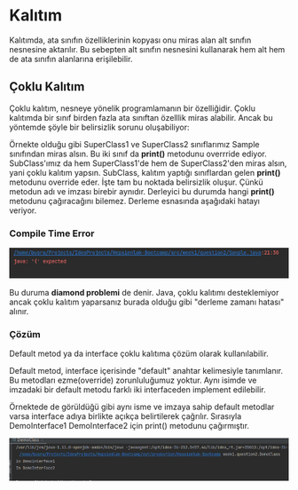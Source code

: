 # Kalıtım 

Kalıtımda, ata sınıfın özelliklerinin kopyası onu miras alan alt sınıfın nesnesine aktarılır. Bu sebepten alt sınıfın nesnesini kullanarak 
hem alt hem de ata sınıfın alanlarına erişilebilir. 

## Çoklu Kalıtım
Çoklu kalıtım, nesneye yönelik programlamanın bir özelliğidir. Çoklu kalıtımda bir 
sınıf birden fazla ata sınıftan özelllik miras alabilir. Ancak bu yöntemde şöyle bir belirsizlik sorunu oluşabiliyor:

Örnekte olduğu gibi SuperClass1 ve SuperClass2 sınıflarımız Sample sınıfından miras alsın.
Bu iki sınıf da **print()** metodunu overrride ediyor. SubClass'ımız da hem SuperClass1'de hem de SuperClass2'den
miras alsın, yani çoklu kalıtım yapsın. SubClass, kalıtım yaptığı sınıflardan gelen **print()** metodunu override eder.
İşte tam bu noktada belirsizlik oluşur. Çünkü metodun adı ve imzası birebir aynıdır. Derleyici bu durumda hangi **print()**
metodunu çağıracağını bilemez. Derleme esnasında aşağıdaki hatayı veriyor. 

### Compile Time Error
![Output](images/multiple_inheritance1.png)

Bu duruma **diamond problemi** de denir. Java, çoklu kalıtımı desteklemiyor ancak çoklu kalıtım yaparsanız
burada olduğu gibi "derleme zamanı hatası" alınır.

### Çözüm
Default metod ya da interface çoklu kalıtıma çözüm olarak kullanılabilir. 

Default metod, interface içerisinde "default" anahtar kelimesiyle tanımlanır. Bu metodları ezme(override) zorunluluğumuz yoktur.
Aynı isimde ve imzadaki bir default metodu farklı iki interfaceden implement edilebilir.

Örnektede de görüldüğü gibi aynı isme ve imzaya sahip default metodlar varsa interface adıya birlikte açıkça belirtilerek çağrılır.
Sırasıyla DemoInterface1 DemoInterface2 için print() metodunu çağırmıştır.

![](images/default_method.png)